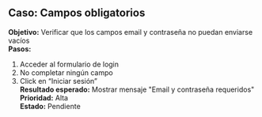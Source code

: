 
## Caso: Campos obligatorios
**Objetivo:** Verificar que los campos email y contraseña no puedan enviarse vacíos  
**Pasos:**
1. Acceder al formulario de login
2. No completar ningún campo
3. Click en “Iniciar sesión”  
**Resultado esperado:** Mostrar mensaje "Email y contraseña requeridos"
**Prioridad:** Alta  
**Estado:** Pendiente
